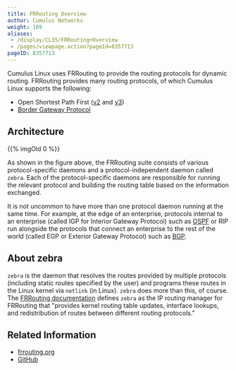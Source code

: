 ```yaml
---
title: FRRouting Overview
author: Cumulus Networks
weight: 169
aliases:
 - /display/CL35/FRRouting+Overview
 - /pages/viewpage.action?pageId=8357713
pageID: 8357713
---
```

Cumulus Linux uses FRRouting to provide the routing protocols for
dynamic routing. FRRouting provides many routing protocols, of which
Cumulus Linux supports the following:

  - Open Shortest Path First
    ([v2](/cumulus-linux-35/Layer-3/Open-Shortest-Path-First-OSPF-Protocol)
    and
    [v3](/cumulus-linux-35/Layer-3/Open-Shortest-Path-First-v3-OSPFv3-Protocol))
  - [Border Gateway Protocol](/cumulus-linux-35/Layer-3/Border-Gateway-Protocol-BGP)

## Architecture

{{% imgOld 0 %}}

As shown in the figure above, the FRRouting suite consists of various
protocol-specific daemons and a protocol-independent daemon called
`zebra`. Each of the protocol-specific daemons are responsible for
running the relevant protocol and building the routing table based on
the information exchanged.

It is not uncommon to have more than one protocol daemon running at the
same time. For example, at the edge of an enterprise, protocols internal
to an enterprise (called IGP for Interior Gateway Protocol) such as
[OSPF](/cumulus-linux-35/Layer-3/Open-Shortest-Path-First-OSPF-Protocol)
or RIP run alongside the protocols that connect an enterprise to the
rest of the world (called EGP or Exterior Gateway Protocol) such as
[BGP](/cumulus-linux-35/Layer-3/Border-Gateway-Protocol-BGP).

## About zebra

`zebra` is the daemon that resolves the routes provided by multiple
protocols (including static routes specified by the user) and programs
these routes in the Linux kernel via `netlink` (in Linux). `zebra` does
more than this, of course. The 
[FRRouting documentation](https://frrouting.org/user-guide/zebra.html) defines
`zebra` as the IP routing manager for FRRouting that "provides kernel
routing table updates, interface lookups, and redistribution of routes
between different routing protocols."

## Related Information

  - [frrouting.org](https://frrouting.org)
  - [GitHub](https://github.com/FRRouting/frr)
